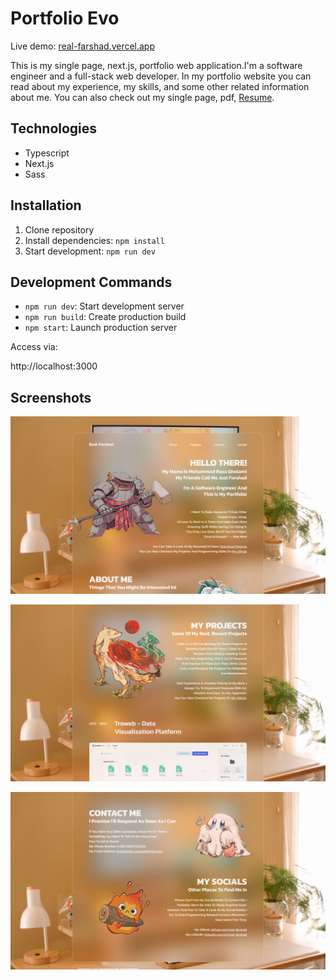 # Portfolio Evo

Live demo: [real-farshad.vercel.app](https://real-farshad.vercel.app)

This is my single page, next.js, portfolio web application.I'm a software engineer and a full-stack web developer. In my portfolio website you can read about my experience, my skills, and some other related information about me. You can also check out my single page, pdf, [Resume](https://farshad-dev.vercel.app/Farshad_Resume.pdf).

## Technologies

- Typescript
- Next.js
- Sass

## Installation

1. Clone repository
2. Install dependencies: `npm install`
3. Start development: `npm run dev`

## Development Commands

- `npm run dev`: Start development server
- `npm run build`: Create production build
- `npm start`: Launch production server

Access via:

http://localhost:3000

## Screenshots

![Feature 1 Demo](public/screenshots/1.jpg)

![Feature 1 Demo](public/screenshots/2.jpg)

![Feature 1 Demo](public/screenshots/3.jpg)
